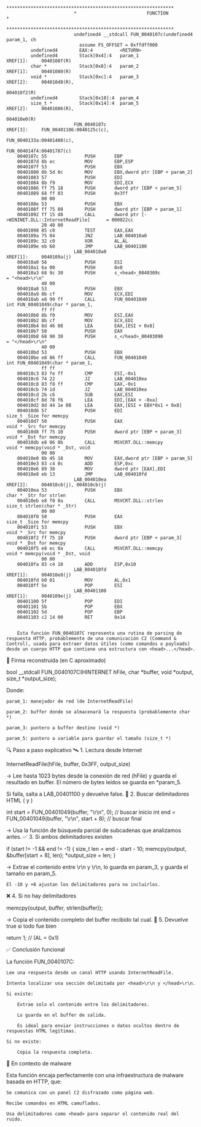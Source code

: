                              **************************************************************
                             *                          FUNCTION                          *
                             **************************************************************
                             undefined4 __stdcall FUN_0040107c(undefined4 param_1, ch
                               assume FS_OFFSET = 0xffdff000
             undefined4        EAX:4          <RETURN>
             undefined4        Stack[0x4]:4   param_1                                 XREF[1]:     0040108f(R)
             char *            Stack[0x8]:4   param_2                                 XREF[1]:     00401080(R)
             void *            Stack[0xc]:4   param_3                                 XREF[2]:     004010d8(R),
                                                                                                   004010f2(R)
             undefined4        Stack[0x10]:4  param_4
             size_t *          Stack[0x14]:4  param_5                                 XREF[2]:     00401086(R),
                                                                                                   004010e0(R)
                             FUN_0040107c                                    XREF[3]:     FUN_00401106:0040125c(c),
                                                                                          FUN_0040133a:00401408(c),
                                                                                          FUN_004014f4:00401787(c)
        0040107c 55              PUSH       EBP
        0040107d 8b ec           MOV        EBP,ESP
        0040107f 53              PUSH       EBX
        00401080 8b 5d 0c        MOV        EBX,dword ptr [EBP + param_2]
        00401083 57              PUSH       EDI
        00401084 8b f9           MOV        EDI,ECX
        00401086 ff 75 18        PUSH       dword ptr [EBP + param_5]
        00401089 68 ff 03        PUSH       0x3ff
                 00 00
        0040108e 53              PUSH       EBX
        0040108f ff 75 08        PUSH       dword ptr [EBP + param_1]
        00401092 ff 15 d8        CALL       dword ptr [->WININET.DLL::InternetReadFile]      = 000022cc
                 20 40 00
        00401098 85 c0           TEST       EAX,EAX
        0040109a 75 04           JNZ        LAB_004010a0
        0040109c 32 c0           XOR        AL,AL
        0040109e eb 60           JMP        LAB_00401100
                             LAB_004010a0                                    XREF[1]:     0040109a(j)
        004010a0 56              PUSH       ESI
        004010a1 6a 00           PUSH       0x0
        004010a3 68 9c 30        PUSH       s_<head>_0040309c                                = "<head>\r\n"
                 40 00
        004010a8 53              PUSH       EBX
        004010a9 8b cf           MOV        ECX,EDI
        004010ab e8 99 ff        CALL       FUN_00401049                                     int FUN_00401049(char * param_1,
                 ff ff
        004010b0 8b f0           MOV        ESI,EAX
        004010b2 8b cf           MOV        ECX,EDI
        004010b4 8d 46 08        LEA        EAX,[ESI + 0x8]
        004010b7 50              PUSH       EAX
        004010b8 68 90 30        PUSH       s_</head>_00403090                               = "</head>\r\n"
                 40 00
        004010bd 53              PUSH       EBX
        004010be e8 86 ff        CALL       FUN_00401049                                     int FUN_00401049(char * param_1,
                 ff ff
        004010c3 83 fe ff        CMP        ESI,-0x1
        004010c6 74 22           JZ         LAB_004010ea
        004010c8 83 f8 ff        CMP        EAX,-0x1
        004010cb 74 1d           JZ         LAB_004010ea
        004010cd 2b c6           SUB        EAX,ESI
        004010cf 8d 78 f6        LEA        EDI,[EAX + -0xa]
        004010d2 8d 44 1e 08     LEA        EAX,[ESI + EBX*0x1 + 0x8]
        004010d6 57              PUSH       EDI                                              size_t _Size for memcpy
        004010d7 50              PUSH       EAX                                              void * _Src for memcpy
        004010d8 ff 75 10        PUSH       dword ptr [EBP + param_3]                        void * _Dst for memcpy
        004010db e8 06 0b        CALL       MSVCRT.DLL::memcpy                               void * memcpy(void * _Dst, void
                 00 00
        004010e0 8b 45 18        MOV        EAX,dword ptr [EBP + param_5]
        004010e3 83 c4 0c        ADD        ESP,0xc
        004010e6 89 38           MOV        dword ptr [EAX],EDI
        004010e8 eb 13           JMP        LAB_004010fd
                             LAB_004010ea                                    XREF[2]:     004010c6(j), 004010cb(j)
        004010ea 53              PUSH       EBX                                              char * _Str for strlen
        004010eb e8 f0 0a        CALL       MSVCRT.DLL::strlen                               size_t strlen(char * _Str)
                 00 00
        004010f0 50              PUSH       EAX                                              size_t _Size for memcpy
        004010f1 53              PUSH       EBX                                              void * _Src for memcpy
        004010f2 ff 75 10        PUSH       dword ptr [EBP + param_3]                        void * _Dst for memcpy
        004010f5 e8 ec 0a        CALL       MSVCRT.DLL::memcpy                               void * memcpy(void * _Dst, void
                 00 00
        004010fa 83 c4 10        ADD        ESP,0x10
                             LAB_004010fd                                    XREF[1]:     004010e8(j)
        004010fd b0 01           MOV        AL,0x1
        004010ff 5e              POP        ESI
                             LAB_00401100                                    XREF[1]:     0040109e(j)
        00401100 5f              POP        EDI
        00401101 5b              POP        EBX
        00401102 5d              POP        EBP
        00401103 c2 14 00        RET        0x14


        Esta función FUN_0040107C representa una rutina de parsing de respuesta HTTP, probablemente de una comunicación C2 (Command & Control), usada para extraer datos útiles (como comandos o payloads) desde un cuerpo HTTP que contiene una estructura con <head>...</head>.
🧠 Firma reconstruida (en C aproximado)

bool __stdcall FUN_0040107C(HINTERNET hFile, char *buffer, void *output, size_t *output_size);

Donde:

    param_1: manejador de red (de InternetReadFile)

    param_2: buffer donde se almacenará la respuesta (probablemente char *)

    param_3: puntero a buffer destino (void *)

    param_5: puntero a variable para guardar el tamaño (size_t *)

🔍 Paso a paso explicativo
🛰 1. Lectura desde Internet

InternetReadFile(hFile, buffer, 0x3FF, output_size)

→ Lee hasta 1023 bytes desde la conexión de red (hFile) y guarda el resultado en buffer. El número de bytes leídos se guarda en *param_5.

Si falla, salta a LAB_00401100 y devuelve false.
🔎 2. Buscar delimitadores HTML (<head> y </head>)

int start = FUN_00401049(buffer, "<head>\r\n", 0);      // buscar inicio
int end   = FUN_00401049(buffer, "</head>\r\n", start + 8); // buscar final

→ Usa la función de búsqueda parcial de subcadenas que analizamos antes.
✅ 3. Si ambos delimitadores existen

if (start != -1 && end != -1) {
    size_t len = end - start - 10;
    memcpy(output, &buffer[start + 8], len);
    *output_size = len;
}

→ Extrae el contenido entre <head>\r\n y </head>\r\n, lo guarda en param_3, y guarda el tamaño en param_5.

    El -10 y +8 ajustan los delimitadores para no incluirlos.

❌ 4. Si no hay delimitadores

memcpy(output, buffer, strlen(buffer));

→ Copia el contenido completo del buffer recibido tal cual.
🎯 5. Devuelve true si todo fue bien

return 1; // (AL = 0x1)

✅ Conclusión funcional

La función FUN_0040107C:

    Lee una respuesta desde un canal HTTP usando InternetReadFile.

    Intenta localizar una sección delimitada por <head>\r\n y </head>\r\n.

    Si existe:

        Extrae solo el contenido entre los delimitadores.

        Lo guarda en el buffer de salida.

        Es ideal para enviar instrucciones o datos ocultos dentro de respuestas HTML legítimas.

    Si no existe:

        Copia la respuesta completa.

🦠 En contexto de malware

Esta función encaja perfectamente con una infraestructura de malware basada en HTTP, que:

    Se comunica con un panel C2 disfrazado como página web.

    Recibe comandos en HTML camuflados.

    Usa delimitadores como <head> para separar el contenido real del ruido.
